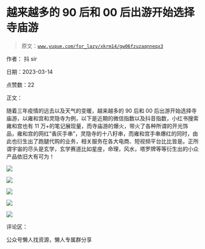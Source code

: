 # 越来越多的 90 后和 00 后出游开始选择寺庙游

> 原文：[`www.yuque.com/for_lazy/xkrm14/gw06fzuzaqnneqx3`](https://www.yuque.com/for_lazy/xkrm14/gw06fzuzaqnneqx3)



作者： 抖 sir



日期：2023-03-14



点赞数：22



正文：



随着三年疫情的远去以及天气的变暖，越来越多的 90 后和 00 后出游开始选择寺庙游，以雍和宫和灵隐寺为例，以下是近期的微信指数以及抖音指数，小红书搜索雍和宫也有 11 万+的笔记展现量，而寺庙游的爆火，带火了各种所谓的开光饰品，雍和宫的网红“香灰手串”，灵隐寺的十八籽串，而雍和宫手串爆红的同时，由此也衍生出了跑腿代购的业务，相关服务在各大电商、短视频平台比比皆是。正所谓宇宙的尽头是玄学，玄学赛道比如星座，命理，风水，塔罗牌等等衍生出的小众产品依旧大有可为！



![](img/4a3e5fe88babfbb307bba8df0b02825f.png)  

![](img/9b46ea63f3a49605173be028cce630e9.png)  

![](img/3ae9b03b2616fbe51a47281ca0e55d8b.png)  

![](img/c284197c5c490fcbd209719a31eb4f8a.png)  

![](img/0d0fd58ea17a58edda945cce7e24fb41.png)  

评论区：



公众号懒人找资源，懒人专属群分享


